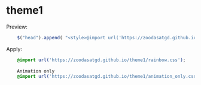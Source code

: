theme1
======

Preview: 
```js
    $("head").append( "<style>@import url('https://zoodasatgd.github.io/theme1/rainbow.css');</style>" )
```
Apply:
```css
    @import url('https://zoodasatgd.github.io/theme1/rainbow.css');
    
    Animation only
    @import url('https://zoodasatgd.github.io/theme1/animation_only.css');
```
